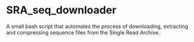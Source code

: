 # SRA_seq_downloader
A small bash script that automates the process of downloading, extracting and compressing sequence files from the Single Read Archive.
